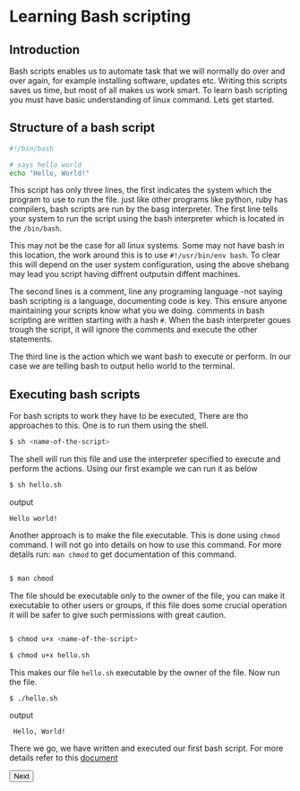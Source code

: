 # Learning Bash scripting

## Introduction
Bash scripts enables us to automate task that we will normally do over and over again, for example installing software, updates etc. Writing this scripts saves us time, but most of all makes us work smart. To learn bash scripting you must have basic understanding of linux command. Lets get started.

## Structure of a bash script
```bash
#!/bin/bash

# says hello world
echo "Hello, World!"

```

This script has only three lines, the first indicates the system which the program to use to run the file. just like other programs like python, ruby has compilers, bash scripts are run by the basg interpreter. The first line tells your system to run the script using the bash interpreter which is located in the `/bin/bash`.

This may not be the case for all linux systems. Some may not have bash in this location, the work around this is to use `#!/usr/bin/env bash`. To clear this will depend on the user system configuration, using the above shebang may lead you script having diffrent outputsin diffent machines.

The second lines is a comment, line any programing language -not saying bash scripting is a language, documenting code is key. This ensure anyone maintaining your scripts know what you we doing. comments in bash scripting are written starting with a hash `#`. When the bash interpreter goues trough the script, it will ignore the comments and execute the other statements.

The third line is the action which we want bash to execute or perform. In our case we are telling bash to output hello world to the terminal.

## Executing bash scripts

For bash scripts to work they have to be executed, There are tho approaches to this. One is to run them using the shell.
```bash
$ sh <name-of-the-script>

```
The shell will run this file and use the interpreter specified to execute and perform the actions. Using our first example we can run it as below
```bash
$ sh hello.sh

```

output

```
Hello world!
```

Another approach is to make the file executable. This is done using `chmod` command. I will not go into details on how to use this command. For more details run: `man chmod` to get documentation of this command.
```bash

$ man chmod

```
The file should be executable only to the owner of the file, you can make it executable to other users or groups, if this file does some crucial operation it will be safer to give such permissions with great caution.

```bash

$ chmod u+x <name-of-the-script>

$ chmod u+x hello.sh

```
This makes our file `hello.sh` executable by the owner of the file. Now run the file.

```
$ ./hello.sh

```
output

```
 Hello, World!

 ```

There we go, we have written and executed our first bash script. For more details refer to this [document](http://tldp.org/HOWTO/Bash-Prog-Intro-HOWTO-3.html)

[<button> Next </button>](docs/redirection.md)
